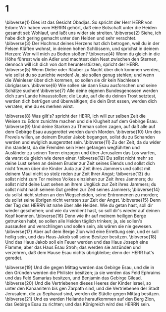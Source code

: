# 1 
\bibverse{1} Dies ist das Gesicht Obadjas. So spricht der Herr HERR von Edom: Wir haben vom HERRN gehört, daß eine Botschaft unter die Heiden gesandt sei: Wohlauf, und laßt uns wider sie streiten. \bibverse{2} Siehe, ich habe dich gering gemacht unter den Heiden und sehr verachtet. \bibverse{3} Der Hochmut deines Herzens hat dich betrogen, weil du in der Felsen Klüften wohnst, in deinen hohen Schlössern, und sprichst in deinem Herzen: Wer will mich zu Boden stoßen? \bibverse{4} Wenn du gleich in die Höhe führest wie ein Adler und machtest dein Nest zwischen den Sternen, dennoch will ich dich von dort herunterstürzen, spricht der HERR. \bibverse{5} Wenn Diebe oder Räuber zu Nacht über dich kommen werden, wie sollst du so zunichte werden! Ja, sie sollen genug stehlen; und wenn die Weinleser über dich kommen, so sollen sie dir kein Nachlesen übriglassen. \bibverse{6} Wie sollen sie dann Esau ausforschen und seine Schätze suchen! \bibverse{7} Alle deine eigenen Bundesgenossen werden dich zum Lande hinausstoßen; die Leute, auf die du deinen Trost setztest, werden dich betrügen und überwältigen; die dein Brot essen, werden dich verraten, ehe du es merken wirst. 

\bibverse{8} Was gilt's? spricht der HERR, ich will zur selben Zeit die Weisen zu Edom zunichte machen und die Klugheit auf dem Gebirge Esau. \bibverse{9} Und deine Starken zu Theman sollen zagen, auf daß alle auf dem Gebirge Esau ausgerottet werden durch Morden. \bibverse{10} Um des Frevels willen, an deinem Bruder Jakob begangen, sollst du zu Schanden werden und ewiglich ausgerottet sein. \bibverse{11} Zu der Zeit, da du wider ihn standest, da die Fremden sein Heer gefangen wegführten und Ausländer zu seinen Toren einzogen und über Jerusalem das Los warfen, da warst du gleich wie deren einer. \bibverse{12} Du sollst nicht mehr so deine Lust sehen an deinem Bruder zur Zeit seines Elends und sollst dich nicht freuen über die Kinder Juda zur Zeit ihres Jammers und sollst mit deinem Maul nicht so stolz reden zur Zeit Ihrer Angst; \bibverse{13} du sollst nicht zum Tor meines Volkes einziehen zur Zeit ihres Jammers; du sollst nicht deine Lust sehen an ihrem Unglück zur Zeit ihres Jammers; du sollst nicht nach seinem Gut greifen zur Zeit seines Jammers; \bibverse{14} du sollst nicht stehen an den Wegscheiden, seine Entronnenen zu morden; du sollst seine übrigen nicht verraten zur Zeit der Angst. \bibverse{15} Denn der Tag des HERRN ist nahe über alle Heiden. Wie du getan hast, soll dir wieder geschehen; und wie du verdient hast, so soll dir's wieder auf deinen Kopf kommen. \bibverse{16} Denn wie ihr auf meinem heiligen Berge getrunken habt, so sollen alle Heiden täglich trinken; ja, sie sollen's aussaufen und verschlingen und sollen sein, als wären sie nie gewesen. \bibverse{17} Aber auf dem Berge Zion wird eine Errettung sein, und er soll heilig sein, und das Haus Jakob soll seine Besitzer besitzen. \bibverse{18} Und das Haus Jakob soll ein Feuer werden und das Haus Joseph eine Flamme, aber das Haus Esau Stroh; das werden sie anzünden und verzehren, daß dem Hause Esau nichts übrigbleibe; denn der HERR hat's geredet. 

\bibverse{19} Und die gegen Mittag werden das Gebirge Esau, und die in den Gründen werden die Philister besitzen; ja sie werden das Feld Ephraims und das Feld Samarias besitzen, und Benjamin das Gebirge Gilead. \bibverse{20} Und die Vertriebenen dieses Heeres der Kinder Israel, so unter den Kanaanitern bis gen Zarpath sind, und die Vertriebenen der Stadt Jerusalem, die zu Sepharad sind, werden die Städte gegen Mittag besitzen. \bibverse{21} Und es werden Heilande heraufkommen auf den Berg Zion, das Gebirge Esau zu richten; und das Königreich wird des HERRN sein. 